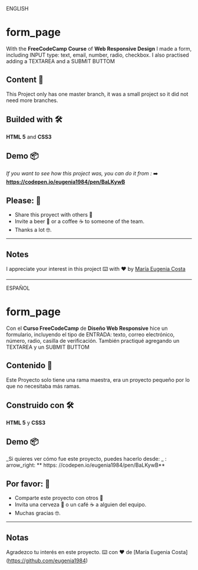ENGLISH

# form_page
With the **FreeCodeCamp Course** of **Web Responsive Design** I made a form, including INPUT type: text, email, number, radio, checkbox. I also practised adding a TEXTAREA and a SUBMIT BUTTOM

## Content 🚀
This Project only has one master branch, it was a small project so it did not need more branches.

## Builded with 🛠️
**HTML 5** and **CSS3**

## Demo 📦
_If you want to see how this project was, you can do it from :_
:arrow_right: **https://codepen.io/eugenia1984/pen/BaLKywB**

## Please: 🎁
* Share this proyect with others 📢
* Invite a beer 🍺 or a coffee ☕  to someone of the team. 
* Thanks a lot 🤓.

---
## Notes
I appreciate your interest in this project
⌨️ with ❤️ by [María Eugenia Costa](https://github.com/eugenia1984) 

---

ESPAÑOL

# form_page
Con el **Curso FreeCodeCamp** de **Diseño Web Responsive** hice un formulario, incluyendo el tipo de ENTRADA: texto, correo electrónico, número, radio, casilla de verificación. También practiqué agregando un TEXTAREA y un SUBMIT BUTTOM

## Contenido 🚀
Este Proyecto solo tiene una rama maestra, era un proyecto pequeño por lo que no necesitaba más ramas.

## Construido con 🛠️
**HTML 5** y **CSS3**

## Demo 📦
_Si quieres ver cómo fue este proyecto, puedes hacerlo desde: _
: arrow_right: ** https: //codepen.io/eugenia1984/pen/BaLKywB**

## Por favor: 🎁
* Comparte este proyecto con otros 📢
* Invita una cerveza 🍺 o un café ☕ a alguien del equipo.
* Muchas gracias 🤓.

---
## Notas
Agradezco tu interés en este proyecto.
⌨️ con ❤️ de [María Eugenia Costa] (https://github.com/eugenia1984)

